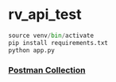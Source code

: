 # rv_api_test

```py
source venv/bin/activate
pip install requirements.txt
python app.py
```

### [Postman Collection](https://github.com/boshika/rv_api_test/blob/main/RV_API_test.postman_collection.json)
